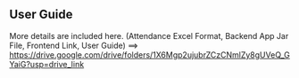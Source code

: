 ## User Guide
More details are included here. (Attendance Excel Format, Backend App Jar File, Frontend Link, User Guide) ==>
https://drive.google.com/drive/folders/1X6Mgp2ujubrZCzCNmlZy8gUVeQ_GYaiG?usp=drive_link
